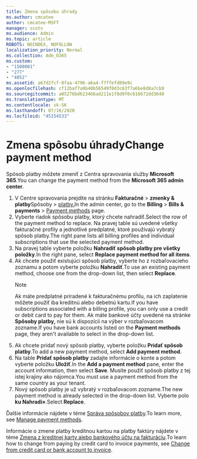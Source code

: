 ```yaml
---
title: Zmena spôsobu úhrady
ms.author: cmcatee
author: cmcatee-MSFT
manager: scotv
ms.audience: Admin
ms.topic: article
ROBOTS: NOINDEX, NOFOLLOW
localization_priority: Normal
ms.collection: Adm_O365
ms.custom:
- "1500001"
- "277"
- "4852"
ms.assetid: a67d2fcf-0faa-4796-a6a4-f7ffefd89e9c
ms.openlocfilehash: cf12baf7a9b40b56549f0d3c63f7a6be8d8a7cb9
ms.sourcegitcommit: a05276bd623466ad211e1f8d9f0c616672dd3640
ms.translationtype: MT
ms.contentlocale: sk-SK
ms.lasthandoff: 07/16/2020
ms.locfileid: "45154533"
---
```

# <a name="change-payment-method"></a><span data-ttu-id="8c8a7-102">Zmena spôsobu úhrady</span><span class="sxs-lookup"><span data-stu-id="8c8a7-102">Change payment method</span></span>

<span data-ttu-id="8c8a7-103">Spôsob platby môžete zmeniť z Centra spravovania služby **Microsoft 365**.</span><span class="sxs-lookup"><span data-stu-id="8c8a7-103">You can change the payment method from the **Microsoft 365 admin center**.</span></span>
  
1. <span data-ttu-id="8c8a7-104">V Centre spravovania prejdite na stránku **Fakturačné**  >  **zmenky & platby**Spôsoby  >  [platby.](https://go.microsoft.com/fwlink/p/?linkid=2018806)</span><span class="sxs-lookup"><span data-stu-id="8c8a7-104">In the admin center, go to the **Billing** > **Bills & payments** > [Payment methods](https://go.microsoft.com/fwlink/p/?linkid=2018806) page.</span></span>
2. <span data-ttu-id="8c8a7-105">Vyberte riadok spôsobu platby, ktorý chcete nahradiť.</span><span class="sxs-lookup"><span data-stu-id="8c8a7-105">Select the row of the payment method to replace.</span></span> <span data-ttu-id="8c8a7-106">Na pravej table sú uvedené všetky fakturačné profily a jednotlivé predplatné, ktoré používajú vybratý spôsob platby.</span><span class="sxs-lookup"><span data-stu-id="8c8a7-106">The right pane lists all billing profiles and individual subscriptions that use the selected payment method.</span></span>
3. <span data-ttu-id="8c8a7-107">Na pravej table vyberte položku **Nahradiť spôsob platby pre všetky položky**.</span><span class="sxs-lookup"><span data-stu-id="8c8a7-107">In the right pane, select **Replace payment method for all items**.</span></span>
4. <span data-ttu-id="8c8a7-108">Ak chcete použiť existujúci spôsob platby, vyberte ho z rozbaľovacieho zoznamu a potom vyberte položku **Nahradiť**.</span><span class="sxs-lookup"><span data-stu-id="8c8a7-108">To use an existing payment method, choose one from the drop-down list, then select **Replace**.</span></span>
    > [!NOTE]
    > <span data-ttu-id="8c8a7-109">Ak máte predplatné priradené k fakturačnému profilu, na ich zaplatenie môžete použiť iba kreditnú alebo debetnú kartu.</span><span class="sxs-lookup"><span data-stu-id="8c8a7-109">If you have subscriptions associated with a billing profile, you can only use a credit or debit card to pay for them.</span></span> <span data-ttu-id="8c8a7-110">Ak máte bankové účty uvedené na stránke **Spôsoby platby,** nie sú k dispozícii na výber v rozbaľovacom zozname.</span><span class="sxs-lookup"><span data-stu-id="8c8a7-110">If you have bank accounts listed on the **Payment methods** page, they aren't available to select in the drop-down list.</span></span>
5. <span data-ttu-id="8c8a7-111">Ak chcete pridať nový spôsob platby, vyberte položku **Pridať spôsob platby**.</span><span class="sxs-lookup"><span data-stu-id="8c8a7-111">To add a new payment method, select **Add payment method**.</span></span>
6. <span data-ttu-id="8c8a7-112">Na table **Pridať spôsob platby** zadajte informácie o konte a potom vyberte položku **Uložiť**.</span><span class="sxs-lookup"><span data-stu-id="8c8a7-112">In the **Add a payment method** pane, enter the account information, then select **Save**.</span></span> <span data-ttu-id="8c8a7-113">Musíte použiť spôsob platby z tej istej krajiny ako nájomca.</span><span class="sxs-lookup"><span data-stu-id="8c8a7-113">You must use a payment method from the same country as your tenant.</span></span>
7. <span data-ttu-id="8c8a7-114">Nový spôsob platby je už vybratý v rozbaľovacom zozname.</span><span class="sxs-lookup"><span data-stu-id="8c8a7-114">The new payment method is already selected in the drop-down list.</span></span> <span data-ttu-id="8c8a7-115">Vyberte polo **ku Nahradi»**.</span><span class="sxs-lookup"><span data-stu-id="8c8a7-115">Select **Replace**.</span></span>

<span data-ttu-id="8c8a7-116">Ďalšie informácie nájdete v téme [Správa spôsobov platby](https://docs.microsoft.com/microsoft-365/commerce/billing-and-payments/manage-payment-methods).</span><span class="sxs-lookup"><span data-stu-id="8c8a7-116">To learn more, see [Manage payment methods](https://docs.microsoft.com/microsoft-365/commerce/billing-and-payments/manage-payment-methods).</span></span>

<span data-ttu-id="8c8a7-117">Informácie o zmene platby kreditnou kartou na platby faktúry nájdete v téme [Zmena z kreditnej karty alebo bankového účtu na fakturáciu](https://docs.microsoft.com/microsoft-365/commerce/billing-and-payments/change-payment-method#change-from-credit-card-or-bank-account-to-invoice).</span><span class="sxs-lookup"><span data-stu-id="8c8a7-117">To learn how to change from paying by credit card to invoice payments, see [Change from credit card or bank account to invoice](https://docs.microsoft.com/microsoft-365/commerce/billing-and-payments/change-payment-method#change-from-credit-card-or-bank-account-to-invoice).</span></span>